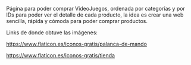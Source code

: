 Página para poder comprar VideoJuegos, ordenada por categorías y por IDs para poder ver el detalle de cada producto, la idea es crear una web sencilla, rápida y cómoda para poder comprar productos.

Links de donde obtuve las imágenes:

https://www.flaticon.es/iconos-gratis/palanca-de-mando

https://www.flaticon.es/iconos-gratis/tienda